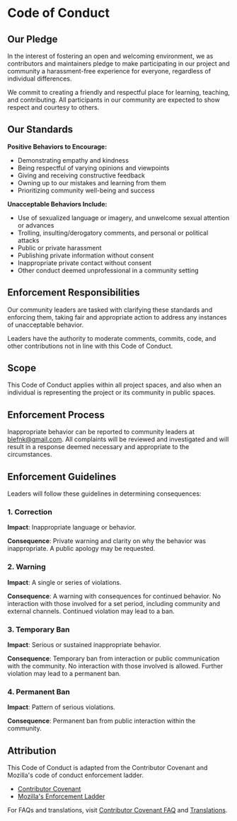 # Code of Conduct

<!-- For those who are viewing the current markdown file using:
- VSCode: Press F1 or Cmd/Ctrl+Shift+P and enter ">Markdown: Open Preview". It is recommended to install the "markdownlint" and "Markdown All in One" extensions.
- GitHub: Does this .md file appear different from what you are used to seeing on GitHub? Ensure the URL does not end with "?plain=1". -->

## Our Pledge

In the interest of fostering an open and welcoming environment, we as contributors and maintainers pledge to make participating in our project and community a harassment-free experience for everyone, regardless of individual differences.

We commit to creating a friendly and respectful place for learning, teaching, and contributing. All participants in our community are expected to show respect and courtesy to others.

## Our Standards

**Positive Behaviors to Encourage:**

- Demonstrating empathy and kindness
- Being respectful of varying opinions and viewpoints
- Giving and receiving constructive feedback
- Owning up to our mistakes and learning from them
- Prioritizing community well-being and success

**Unacceptable Behaviors Include:**

- Use of sexualized language or imagery, and unwelcome sexual attention or advances
- Trolling, insulting/derogatory comments, and personal or political attacks
- Public or private harassment
- Publishing private information without consent
- Inappropriate private contact without consent
- Other conduct deemed unprofessional in a community setting

## Enforcement Responsibilities

Our community leaders are tasked with clarifying these standards and enforcing them, taking fair and appropriate action to address any instances of unacceptable behavior.

Leaders have the authority to moderate comments, commits, code, and other contributions not in line with this Code of Conduct.

## Scope

This Code of Conduct applies within all project spaces, and also when an individual is representing the project or its community in public spaces.

## Enforcement Process

Inappropriate behavior can be reported to community leaders at <blefnk@gmail.com>. All complaints will be reviewed and investigated and will result in a response deemed necessary and appropriate to the circumstances.

## Enforcement Guidelines

Leaders will follow these guidelines in determining consequences:

### 1. Correction

**Impact**: Inappropriate language or behavior.

**Consequence**: Private warning and clarity on why the behavior was inappropriate. A public apology may be requested.

### 2. Warning

**Impact**: A single or series of violations.

**Consequence**: A warning with consequences for continued behavior. No interaction with those involved for a set period, including community and external channels. Continued violation may lead to a ban.

### 3. Temporary Ban

**Impact**: Serious or sustained inappropriate behavior.

**Consequence**: Temporary ban from interaction or public communication with the community. No interaction with those involved is allowed. Further violation may lead to a permanent ban.

### 4. Permanent Ban

**Impact**: Pattern of serious violations.

**Consequence**: Permanent ban from public interaction within the community.

## Attribution

This Code of Conduct is adapted from the Contributor Covenant and Mozilla's code of conduct enforcement ladder.

- [Contributor Covenant](https://contributor-covenant.org/version/2/0/code_of_conduct.html)
- [Mozilla's Enforcement Ladder](https://github.com/mozilla/diversity)

For FAQs and translations, visit [Contributor Covenant FAQ](https://contributor-covenant.org/faq) and [Translations](https://contributor-covenant.org/translations).
